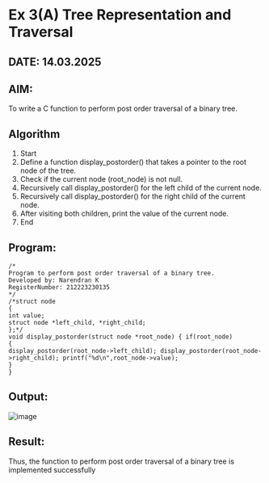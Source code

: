 # Ex 3(A) Tree Representation and Traversal
## DATE: 14.03.2025
## AIM:
To write a C function to perform post order traversal of a binary tree.

## Algorithm
1. Start
2. Define a function display_postorder() that takes a pointer to the root node of the tree.
3. Check if the current node (root_node) is not null.
4. Recursively call display_postorder() for the left child of the current node.
5. Recursively call display_postorder() for the right child of the current node.
6. After visiting both children, print the value of the current node.
7. End

## Program:
```
/*
Program to perform post order traversal of a binary tree.
Developed by: Narendran K
RegisterNumber: 212223230135
*/
/*struct node
{
int value;
struct node *left_child, *right_child;
};*/
void display_postorder(struct node *root_node) { if(root_node)
{
display_postorder(root_node->left_child); display_postorder(root_node->right_child); printf("%d\n",root_node->value);
}
}
```
## Output:
![image](https://github.com/user-attachments/assets/4a5571d8-4e0a-435e-bca3-44af029a843e)



## Result:
Thus, the function to perform post order traversal of a binary tree is implemented successfully
